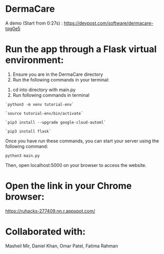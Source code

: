 # DermaCare

A demo (Start from 0:27s) : https://devpost.com/software/dermacare-tqg0e5

# Run the app through a Flask virtual environment:

  1) Ensure you are in the DermaCare directory
  2) Run the following commands in your terminal:
  
  
  1. cd into directory with main.py
  2. Run following commands in terminal
		
	`python3 -m venv tutorial-env`
	
	`source tutorial-env/bin/activate`
	
	`pip3 install --upgrade google-cloud-automl`
	
	`pip3 install flask`
    
   Once you have run these commands, you can start your server using the following command:
   
   `python3 main.py`
      
   Then, open localhost:5000 on your browser to access the website.

# Open the link in your Chrome browser:

https://ruhacks-277409.nn.r.appspot.com/

# Collaborated with:

Masheil Mir, Daniel Khan, Omar Patel, Fatima Rahman

